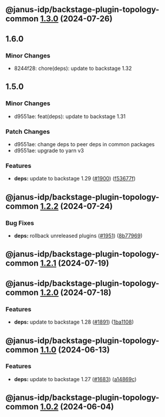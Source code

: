 ## @janus-idp/backstage-plugin-topology-common [1.3.0](https://github.com/janus-idp/backstage-plugins/compare/@janus-idp/backstage-plugin-topology-common@1.2.2...@janus-idp/backstage-plugin-topology-common@1.3.0) (2024-07-26)

## 1.6.0

### Minor Changes

- 8244f28: chore(deps): update to backstage 1.32

## 1.5.0

### Minor Changes

- d9551ae: feat(deps): update to backstage 1.31

### Patch Changes

- d9551ae: change deps to peer deps in common packages
- d9551ae: upgrade to yarn v3

### Features

- **deps:** update to backstage 1.29 ([#1900](https://github.com/janus-idp/backstage-plugins/issues/1900)) ([f53677f](https://github.com/janus-idp/backstage-plugins/commit/f53677fb02d6df43a9de98c43a9f101a6db76802))

## @janus-idp/backstage-plugin-topology-common [1.2.2](https://github.com/janus-idp/backstage-plugins/compare/@janus-idp/backstage-plugin-topology-common@1.2.1...@janus-idp/backstage-plugin-topology-common@1.2.2) (2024-07-24)

### Bug Fixes

- **deps:** rollback unreleased plugins ([#1951](https://github.com/janus-idp/backstage-plugins/issues/1951)) ([8b77969](https://github.com/janus-idp/backstage-plugins/commit/8b779694f02f8125587296305276b84cdfeeaebe))

## @janus-idp/backstage-plugin-topology-common [1.2.1](https://github.com/janus-idp/backstage-plugins/compare/@janus-idp/backstage-plugin-topology-common@1.2.0...@janus-idp/backstage-plugin-topology-common@1.2.1) (2024-07-19)

## @janus-idp/backstage-plugin-topology-common [1.2.0](https://github.com/janus-idp/backstage-plugins/compare/@janus-idp/backstage-plugin-topology-common@1.1.0...@janus-idp/backstage-plugin-topology-common@1.2.0) (2024-07-18)

### Features

- **deps:** update to backstage 1.28 ([#1891](https://github.com/janus-idp/backstage-plugins/issues/1891)) ([1ba1108](https://github.com/janus-idp/backstage-plugins/commit/1ba11088e0de60e90d138944267b83600dc446e5))

## @janus-idp/backstage-plugin-topology-common [1.1.0](https://github.com/janus-idp/backstage-plugins/compare/@janus-idp/backstage-plugin-topology-common@1.0.2...@janus-idp/backstage-plugin-topology-common@1.1.0) (2024-06-13)

### Features

- **deps:** update to backstage 1.27 ([#1683](https://github.com/janus-idp/backstage-plugins/issues/1683)) ([a14869c](https://github.com/janus-idp/backstage-plugins/commit/a14869c3f4177049cb8d6552b36c3ffd17e7997d))

## @janus-idp/backstage-plugin-topology-common [1.0.2](https://github.com/janus-idp/backstage-plugins/compare/@janus-idp/backstage-plugin-topology-common@1.0.1...@janus-idp/backstage-plugin-topology-common@1.0.2) (2024-06-04)
